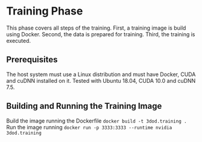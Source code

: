 # Training Phase

This phase covers all steps of the training. First, a training image is build using Docker. Second, the data is prepared for training. Third, the training is executed.

## Prerequisites

The host system must use a Linux distribution and must have Docker, CUDA and cuDNN installed on it. Tested with Ubuntu 18.04, CUDA 10.0 and cuDNN 7.5.

## Building and Running the Training Image

Build the image running the Dockerfile `docker build -t 3dod.training .`                                                      
Run the image running `docker run -p 3333:3333 --runtime nvidia 3dod.training`

## 
